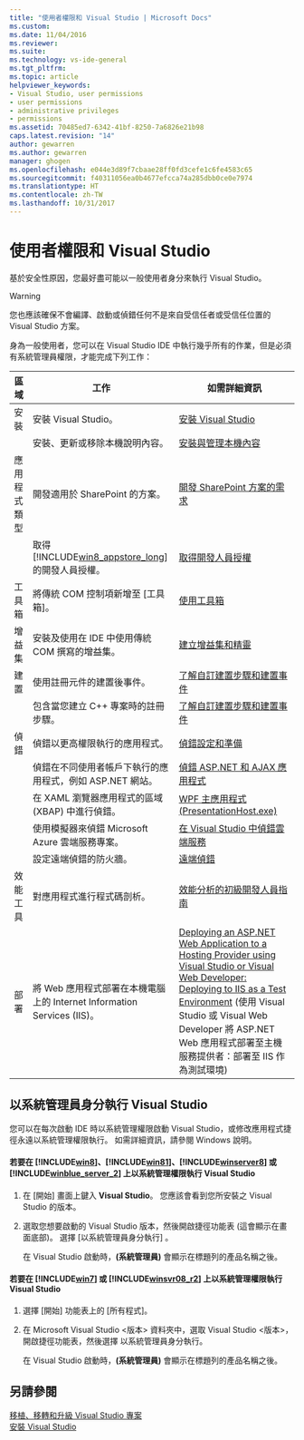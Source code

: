 ```yaml
---
title: "使用者權限和 Visual Studio | Microsoft Docs"
ms.custom: 
ms.date: 11/04/2016
ms.reviewer: 
ms.suite: 
ms.technology: vs-ide-general
ms.tgt_pltfrm: 
ms.topic: article
helpviewer_keywords:
- Visual Studio, user permissions
- user permissions
- administrative privileges
- permissions
ms.assetid: 70485ed7-6342-41bf-8250-7a6826e21b98
caps.latest.revision: "14"
author: gewarren
ms.author: gewarren
manager: ghogen
ms.openlocfilehash: e044e3d89f7cbaae28ff0fd3cefe1c6fe4583c65
ms.sourcegitcommit: f40311056ea0b4677efcca74a285dbb0ce0e7974
ms.translationtype: HT
ms.contentlocale: zh-TW
ms.lasthandoff: 10/31/2017
---
```

# <a name="user-permissions-and-visual-studio"></a>使用者權限和 Visual Studio
基於安全性原因，您最好盡可能以一般使用者身分來執行 Visual Studio。  

> [!WARNING]
>  您也應該確保不會編譯、啟動或偵錯任何不是來自受信任者或受信任位置的 Visual Studio 方案。  

 身為一般使用者，您可以在 Visual Studio IDE 中執行幾乎所有的作業，但是必須有系統管理員權限，才能完成下列工作：  

|區域|工作|如需詳細資訊|  
|----------|----------|--------------------------|  
|安裝|安裝 Visual Studio。|[安裝 Visual Studio](../install/install-visual-studio.md)|  
||安裝、更新或移除本機說明內容。|[安裝與管理本機內容](../ide/install-and-manage-local-content.md)|  
|應用程式類型|開發適用於 SharePoint 的方案。|[開發 SharePoint 方案的需求](/office-dev/office-dev/requirements-for-developing-sharepoint-solutions)|  
||取得 [!INCLUDE[win8_appstore_long](../debugger/includes/win8_appstore_long_md.md)]的開發人員授權。|[取得開發人員授權](http://go.microsoft.com/fwlink/?LinkID=241313)|  
|工具箱|將傳統 COM 控制項新增至 [工具箱]。|[使用工具箱](../ide/using-the-toolbox.md)|  
|增益集|安裝及使用在 IDE 中使用傳統 COM 撰寫的增益集。|[建立增益集和精靈](http://msdn.microsoft.com/Library/c5a47c21-6668-4de3-898d-afa969317e73)|  
|建置|使用註冊元件的建置後事件。|[了解自訂建置步驟和建置事件](/cpp/ide/understanding-custom-build-steps-and-build-events)|  
||包含當您建立 C++ 專案時的註冊步驟。|[了解自訂建置步驟和建置事件](/cpp/ide/understanding-custom-build-steps-and-build-events)|  
|偵錯|偵錯以更高權限執行的應用程式。|[偵錯設定和準備](../debugger/debugger-settings-and-preparation.md)|  
||偵錯在不同使用者帳戶下執行的應用程式，例如 ASP.NET 網站。|[偵錯 ASP.NET 和 AJAX 應用程式](../debugger/debugging-aspnet-and-ajax-applications.md)|  
||在 XAML 瀏覽器應用程式的區域 (XBAP) 中進行偵錯。|[WPF 主應用程式 (PresentationHost.exe)](/dotnet/framework/wpf/app-development/wpf-host-presentationhost-exe)|  
||使用模擬器來偵錯 Microsoft Azure 雲端服務專案。|[在 Visual Studio 中偵錯雲端服務](http://go.microsoft.com/fwlink/?LinkId=266725)|  
||設定遠端偵錯的防火牆。|[遠端偵錯](../debugger/remote-debugging.md)|  
|效能工具|對應用程式進行程式碼剖析。|[效能分析的初級開發人員指南](../profiling/beginners-guide-to-performance-profiling.md)|  
|部署|將 Web 應用程式部署在本機電腦上的 Internet Information Services (IIS)。|[Deploying an ASP.NET Web Application to a Hosting Provider using Visual Studio or Visual Web Developer: Deploying to IIS as a Test Environment](http://go.microsoft.com/fwlink/?LinkId=266478) (使用 Visual Studio 或 Visual Web Developer 將 ASP.NET Web 應用程式部署至主機服務提供者：部署至 IIS 作為測試環境)|

## <a name="running-visual-studio-as-an-administrator"></a>以系統管理員身分執行 Visual Studio  
 您可以在每次啟動 IDE 時以系統管理權限啟動 Visual Studio，或修改應用程式捷徑永遠以系統管理權限執行。 如需詳細資訊，請參閱 Windows 說明。  

#### <a name="to-run-visual-studio-with-administrative-permissions-on-includewin8debuggerincludeswin8mdmd-includewin81debuggerincludeswin81mdmd-includewinserver8debuggerincludeswinserver8mdmd-or-includewinblueserver2ideincludeswinblueserver2mdmd"></a>若要在 [!INCLUDE[win8](../debugger/includes/win8_md.md)]、[!INCLUDE[win81](../debugger/includes/win81_md.md)]、[!INCLUDE[winserver8](../debugger/includes/winserver8_md.md)] 或 [!INCLUDE[winblue_server_2](../ide/includes/winblue_server_2_md.md)] 上以系統管理權限執行 Visual Studio  

1.  在 [開始] 畫面上鍵入 **Visual Studio**。 您應該會看到您所安裝之 Visual Studio 的版本。  

2.  選取您想要啟動的 Visual Studio 版本，然後開啟捷徑功能表 (這會顯示在畫面底部)。 選擇 [以系統管理員身分執行] 。  

     在 Visual Studio 啟動時，**(系統管理員)** 會顯示在標題列的產品名稱之後。  

#### <a name="to-run-visual-studio-with-administrative-permissions-on-includewin7debuggerincludeswin7mdmd-or-includewinsvr08r2debuggerincludeswinsvr08r2mdmd"></a>若要在 [!INCLUDE[win7](../debugger/includes/win7_md.md)] 或 [!INCLUDE[winsvr08_r2](../debugger/includes/winsvr08_r2_md.md)] 上以系統管理權限執行 Visual Studio  

1.  選擇 [開始] 功能表上的 [所有程式]。  

2.  在 Microsoft Visual Studio <版本> 資料夾中，選取 Visual Studio <版本>，開啟捷徑功能表，然後選擇 以系統管理員身分執行。  

     在 Visual Studio 啟動時，**(系統管理員)** 會顯示在標題列的產品名稱之後。  

## <a name="see-also"></a>另請參閱  
 [移植、移轉和升級 Visual Studio 專案](../porting/port-migrate-and-upgrade-visual-studio-projects.md)   
 [安裝 Visual Studio](../install/install-visual-studio.md)
